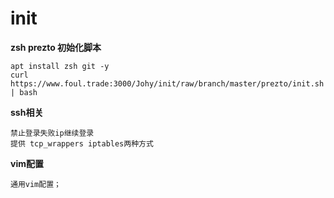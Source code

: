 # init

**zsh prezto 初始化脚本**

```
apt install zsh git -y
curl https://www.foul.trade:3000/Johy/init/raw/branch/master/prezto/init.sh | bash
```

**ssh相关**

```
禁止登录失败ip继续登录
提供 tcp_wrappers iptables两种方式
```

**vim配置**

```
通用vim配置；
```

